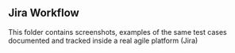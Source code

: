 ## Jira Workflow
This folder contains screenshots, examples of the same test cases documented and tracked inside a real agile platform (Jira)
